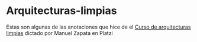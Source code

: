 # Arquitecturas-limpias

Estas son algunas de las anotaciones que hice de el [Curso de arquitecturas limpias](https://platzi.com/cursos/arquitecturas-limpias/) dictado por Manuel Zapata en Platzi
